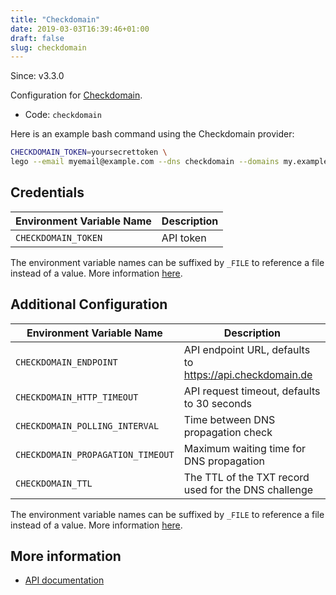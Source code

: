 ```yaml
---
title: "Checkdomain"
date: 2019-03-03T16:39:46+01:00
draft: false
slug: checkdomain
---
```


<!-- THIS DOCUMENTATION IS AUTO-GENERATED. PLEASE DO NOT EDIT. -->
<!-- providers/dns/checkdomain/checkdomain.toml -->
<!-- THIS DOCUMENTATION IS AUTO-GENERATED. PLEASE DO NOT EDIT. -->

Since: v3.3.0

Configuration for [Checkdomain](https://checkdomain.de/).


<!--more-->

- Code: `checkdomain`

Here is an example bash command using the Checkdomain provider:

```bash
CHECKDOMAIN_TOKEN=yoursecrettoken \
lego --email myemail@example.com --dns checkdomain --domains my.example.org run
```




## Credentials

| Environment Variable Name | Description |
|-----------------------|-------------|
| `CHECKDOMAIN_TOKEN` | API token |

The environment variable names can be suffixed by `_FILE` to reference a file instead of a value.
More information [here](/lego/dns/#configuration-and-credentials).


## Additional Configuration

| Environment Variable Name | Description |
|--------------------------------|-------------|
| `CHECKDOMAIN_ENDPOINT` | API endpoint URL, defaults to https://api.checkdomain.de |
| `CHECKDOMAIN_HTTP_TIMEOUT` | API request timeout, defaults to 30 seconds |
| `CHECKDOMAIN_POLLING_INTERVAL` | Time between DNS propagation check |
| `CHECKDOMAIN_PROPAGATION_TIMEOUT` | Maximum waiting time for DNS propagation |
| `CHECKDOMAIN_TTL` | The TTL of the TXT record used for the DNS challenge |

The environment variable names can be suffixed by `_FILE` to reference a file instead of a value.
More information [here](/lego/dns/#configuration-and-credentials).




## More information

- [API documentation](https://developer.checkdomain.de/reference/)

<!-- THIS DOCUMENTATION IS AUTO-GENERATED. PLEASE DO NOT EDIT. -->
<!-- providers/dns/checkdomain/checkdomain.toml -->
<!-- THIS DOCUMENTATION IS AUTO-GENERATED. PLEASE DO NOT EDIT. -->
